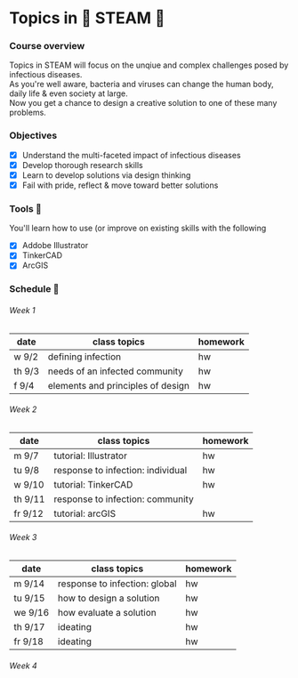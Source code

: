 # Topics in&nbsp;:test_tube:&nbsp;STEAM&nbsp;:art:

### Course overview 
Topics in STEAM will focus on the unqiue and complex challenges posed by infectious diseases.\
As you're well aware, bacteria and viruses can change the human body, daily life & even society at large.\
Now you get a chance to design a creative solution to one of these many problems.
### Objectives
  - [x] Understand the multi-faceted impact of infectious diseases
  - [x] Develop thorough research skills 
  - [x] Learn to develop solutions via design thinking 
  - [x] Fail with pride, reflect & move toward better solutions
### Tools&nbsp;:wrench:
You'll learn how to use (or improve on existing skills with the following
  - [x] Addobe Illustrator
  - [x] TinkerCAD
  - [x] ArcGIS
### Schedule&nbsp;:calendar:

  ###### Week 1
  |date|class topics|homework|
  ----|------------|--------|
  w 9/2|defining infection|hw
  th 9/3|needs of an infected community|hw
  f 9/4|elements and principles of design|hw
  ###### Week 2
  |date|class topics|homework|
  ----|------------|--------|
  m 9/7|tutorial: Illustrator|hw
  tu 9/8|response to infection: individual|hw
  w 9/10|tutorial: TinkerCAD|hw
  th 9/11|response to infection: community
  fr 9/12|tutorial: arcGIS|hw
  ###### Week 3
  |date|class topics|homework|
  ----|------------|--------|
  m 9/14|response to infection: global|hw
  tu 9/15|how to design a solution|hw
  we 9/16|how evaluate a solution|hw
  th 9/17|ideating|hw
  fr 9/18|ideating|hw
  ###### Week 4
  
 
  
